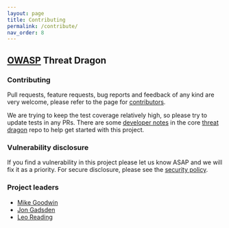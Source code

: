 ```yaml
---
layout: page
title: Contributing
permalink: /contribute/
nav_order: 8
---
```


## [OWASP](https://www.owasp.org) Threat Dragon

### Contributing

Pull requests, feature requests, bug reports and feedback of any kind are very welcome, please refer to the page for
[contributors](https://github.com/OWASP/threat-dragon-core/blob/main/CONTRIBUTING.md). 

We are trying to keep the test coverage relatively high, so please try to update tests in any PRs.
There are some [developer notes](https://github.com/OWASP/threat-dragon-core/blob/main/dev-notes.md) in the core
[threat dragon](https://github.com/OWASP/threat-dragon-core) repo to help get started with this project.

### Vulnerability disclosure

If you find a vulnerability in this project please let us know ASAP and we will fix it as a priority.
For secure disclosure, please see the [security policy](https://github.com/OWASP/threat-dragon-core/blob/main/SECURITY.md).

### Project leaders

* [Mike Goodwin](mailto:mike.goodwin@owasp.org)
* [Jon Gadsden](mailto:jon.gadsden@owasp.org)
* [Leo Reading](mailto:leo.reading@owasp.org)

